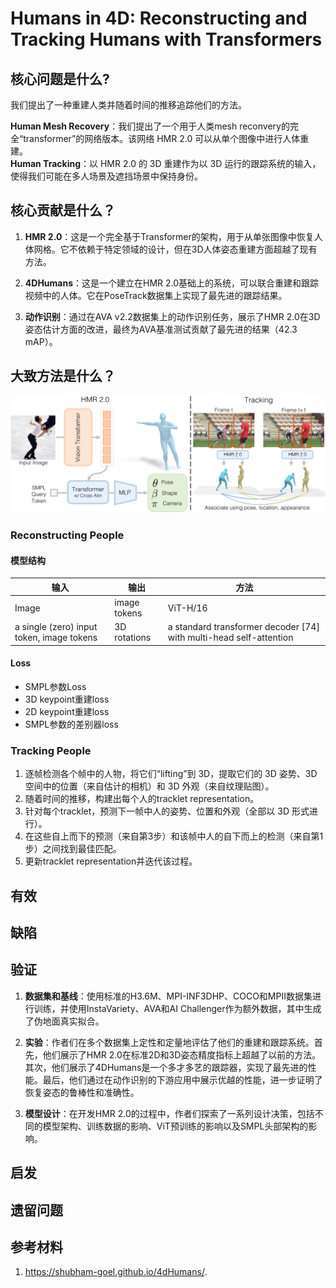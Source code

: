 # Humans in 4D: Reconstructing and Tracking Humans with Transformers

## 核心问题是什么?

我们提出了一种重建人类并随着时间的推移追踪他们的方法。

**Human Mesh Recovery**：我们提出了一个用于人类mesh reconvery的完全“transformer”的网络版本。该网络 HMR 2.0 可以从单个图像中进行人体重建。  
**Human Tracking**：以 HMR 2.0 的 3D 重建作为以 3D 运行的跟踪系统的输入，使得我们可能在多人场景及遮挡场景中保持身份。  

## 核心贡献是什么？

1.  **HMR 2.0**：这是一个完全基于Transformer的架构，用于从单张图像中恢复人体网格。它不依赖于特定领域的设计，但在3D人体姿态重建方面超越了现有方法。

2.  **4DHumans**：这是一个建立在HMR 2.0基础上的系统，可以联合重建和跟踪视频中的人体。它在PoseTrack数据集上实现了最先进的跟踪结果。

3.  **动作识别**：通过在AVA v2.2数据集上的动作识别任务，展示了HMR 2.0在3D姿态估计方面的改进，最终为AVA基准测试贡献了最先进的结果（42.3 mAP）。

## 大致方法是什么？

![](./assets/a09a5222428847c07f7b4eb4086600cf_2_Figure_2_182074522.png)

### Reconstructing People

#### 模型结构

|输入|输出|方法|
|---|---|---|
|Image|image tokens|ViT-H/16|
|a single (zero) input token, image tokens|3D rotations|a standard transformer decoder [74] with multi-head self-attention|

#### Loss

- SMPL参数Loss
- 3D keypoint重建loss
- 2D keypoint重建loss
- SMPL参数的差别器loss

### Tracking People

1. 逐帧检测各个帧中的人物，将它们“lifting”到 3D，提取它们的 3D 姿势、3D 空间中的位置（来自估计的相机）和 3D 外观（来自纹理贴图）。  
2. 随着时间的推移，构建出每个人的tracklet representation。  
3. 针对每个tracklet，预测下一帧中人的姿势、位置和外观（全部以 3D 形式进行）。  
4. 在这些自上而下的预测（来自第3步）和该帧中人的自下而上的检测（来自第1步）之间找到最佳匹配。  
5. 更新tracklet representation并迭代该过程。

## 有效

## 缺陷

## 验证

1.  **数据集和基线**：使用标准的H3.6M、MPI-INF3DHP、COCO和MPII数据集进行训练，并使用InstaVariety、AVA和AI Challenger作为额外数据，其中生成了伪地面真实拟合。

2.  **实验**：作者们在多个数据集上定性和定量地评估了他们的重建和跟踪系统。首先，他们展示了HMR 2.0在标准2D和3D姿态精度指标上超越了以前的方法。其次，他们展示了4DHumans是一个多才多艺的跟踪器，实现了最先进的性能。最后，他们通过在动作识别的下游应用中展示优越的性能，进一步证明了恢复姿态的鲁棒性和准确性。

3.  **模型设计**：在开发HMR 2.0的过程中，作者们探索了一系列设计决策，包括不同的模型架构、训练数据的影响、ViT预训练的影响以及SMPL头部架构的影响。

## 启发

## 遗留问题

## 参考材料

1. https://shubham-goel.github.io/4dHumans/.
